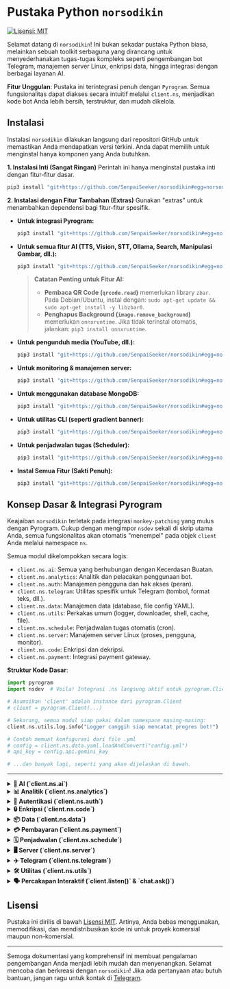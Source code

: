 # Pustaka Python `norsodikin`

[![Lisensi: MIT](https://img.shields.io/badge/License-MIT-yellow.svg)](https://opensource.org/licenses/MIT)

Selamat datang di `norsodikin`! Ini bukan sekadar pustaka Python biasa, melainkan sebuah toolkit serbaguna yang dirancang untuk menyederhanakan tugas-tugas kompleks seperti pengembangan bot Telegram, manajemen server Linux, enkripsi data, hingga integrasi dengan berbagai layanan AI.

**Fitur Unggulan**: Pustaka ini terintegrasi penuh dengan `Pyrogram`. Semua fungsionalitas dapat diakses secara intuitif melalui `client.ns`, menjadikan kode bot Anda lebih bersih, terstruktur, dan mudah dikelola.

## Instalasi

Instalasi `norsodikin` dilakukan langsung dari repositori GitHub untuk memastikan Anda mendapatkan versi terkini. Anda dapat memilih untuk menginstal hanya komponen yang Anda butuhkan.

**1. Instalasi Inti (Sangat Ringan)**
Perintah ini hanya menginstal pustaka inti dengan fitur-fitur dasar.

```bash
pip3 install "git+https://github.com/SenpaiSeeker/norsodikin#egg=norsodikin"
```

**2. Instalasi dengan Fitur Tambahan (Extras)**
Gunakan "extras" untuk menambahkan dependensi bagi fitur-fitur spesifik.

*   **Untuk integrasi Pyrogram:**
    ```bash
    pip3 install "git+https://github.com/SenpaiSeeker/norsodikin#egg=norsodikin[pyrogram]"
    ```
*   **Untuk semua fitur AI (TTS, Vision, STT, Ollama, Search, Manipulasi Gambar, dll.):**
    ```bash
    pip3 install "git+https://github.com/SenpaiSeeker/norsodikin#egg=norsodikin[ai]"
    ```
    > **Catatan Penting untuk Fitur AI:**
    > - **Pembaca QR Code (`qrcode.read`)** memerlukan library `zbar`. Pada Debian/Ubuntu, instal dengan: `sudo apt-get update && sudo apt-get install -y libzbar0`.
    > - **Penghapus Background (`image.remove_background`)** memerlukan `onnxruntime`. Jika tidak terinstal otomatis, jalankan: `pip3 install onnxruntime`.

*   **Untuk pengunduh media (YouTube, dll.):**
    ```bash
    pip3 install "git+https://github.com/SenpaiSeeker/norsodikin#egg=norsodikin[media]"
    ```
*   **Untuk monitoring & manajemen server:**
    ```bash
    pip3 install "git+https://github.com/SenpaiSeeker/norsodikin#egg=norsodikin[server]"
    ```
*   **Untuk menggunakan database MongoDB:**
    ```bash
    pip3 install "git+https://github.com/SenpaiSeeker/norsodikin#egg=norsodikin[database]"
    ```
*   **Untuk utilitas CLI (seperti gradient banner):**
    ```bash
    pip3 install "git+https://github.com/SenpaiSeeker/norsodikin#egg=norsodikin[cli]"
    ```
*   **Untuk penjadwalan tugas (Scheduler):**
    ```bash
    pip3 install "git+https://github.com/SenpaiSeeker/norsodikin#egg=norsodikin[schedule]"
    ```
*   **Instal Semua Fitur (Sakti Penuh):**
    ```bash
    pip3 install "git+https://github.com/SenpaiSeeker/norsodikin#egg=norsodikin[all]"
    ```

## Konsep Dasar & Integrasi Pyrogram

Keajaiban `norsodikin` terletak pada integrasi `monkey-patching` yang mulus dengan Pyrogram. Cukup dengan mengimpor `nsdev` sekali di skrip utama Anda, semua fungsionalitas akan otomatis "menempel" pada objek `client` Anda melalui namespace `ns`.

Semua modul dikelompokkan secara logis:
- `client.ns.ai`: Semua yang berhubungan dengan Kecerdasan Buatan.
- `client.ns.analytics`: Analitik dan pelacakan penggunaan bot.
- `client.ns.auth`: Manajemen pengguna dan hak akses (peran).
- `client.ns.telegram`: Utilitas spesifik untuk Telegram (tombol, format teks, dll.).
- `client.ns.data`: Manajemen data (database, file config YAML).
- `client.ns.utils`: Perkakas umum (logger, downloader, shell, cache, file).
- `client.ns.schedule`: Penjadwalan tugas otomatis (cron).
- `client.ns.server`: Manajemen server Linux (proses, pengguna, monitor).
- `client.ns.code`: Enkripsi dan dekripsi.
- `client.ns.payment`: Integrasi payment gateway.

**Struktur Kode Dasar**:

```python
import pyrogram
import nsdev  # Voila! Integrasi .ns langsung aktif untuk pyrogram.Client

# Asumsikan 'client' adalah instance dari pyrogram.Client
# client = pyrogram.Client(...)

# Sekarang, semua modul siap pakai dalam namespace masing-masing:
client.ns.utils.log.info("Logger canggih siap mencatat progres bot!")

# Contoh memuat konfigurasi dari file .yml
# config = client.ns.data.yaml.loadAndConvert("config.yml")
# api_key = config.api.gemini_key

# ...dan banyak lagi, seperti yang akan dijelaskan di bawah.
```

---

<details>
<summary><strong>🤖 AI (`client.ns.ai`)</strong></summary>

### `bing`
Generator gambar AI menggunakan Bing Image Creator. Karena ketergantungan pada *web scraping*, modul ini rentan terhadap perubahan dari sisi Bing.

**Inisialisasi:**
`bing_generator = client.ns.ai.bing(cookies_file_path)`

| Parameter           | Tipe Data | Default         | Deskripsi                                        |
|---------------------|-----------|-----------------|--------------------------------------------------|
| `cookies_file_path` | `str`     | `"cookies.txt"` | Path ke file `cookies.txt` (format Netscape) yang berisi cookie `_U` dari Bing. |

**Metode Utama:**
`generate(prompt)`

**Contoh Penggunaan:**
```python
try:
    # Pastikan file "cookies.txt" ada dan berisi cookie Bing Anda
    bing_generator = client.ns.ai.bing() 
    prompt = "kucing astronot di bulan, lukisan cat minyak"
    list_url = await bing_generator.generate(prompt)
    if list_url:
        await message.reply_photo(list_url, caption=prompt)
except Exception as e:
    await message.reply(f"Gagal membuat gambar: {e}")
```
---
### `gemini`
Integrasi dengan Google Gemini API untuk fungsionalitas chatbot.

**Inisialisasi:**
`chatbot = client.ns.ai.gemini(api_key)`

**Metode Utama:**
`send_chat_message(message, user_id, bot_name)`

**Contoh Penggunaan:**
```python
# Fungsi ini harus dijalankan dalam konteks asynchronous (misal: di dalam fungsi async def)
chatbot = client.ns.ai.gemini(api_key="API_KEY_GEMINI_ANDA")
jawaban = await chatbot.send_chat_message(
    message="jelaskan apa itu relativitas umum dengan bahasa sederhana", 
    user_id="sesi_user_123", # Untuk menjaga histori percakapan
    bot_name="Bot Cerdas"
)
print(jawaban)
```
---
### `hf`
Generator gambar AI stabil menggunakan Hugging Face Inference API. (Direkomendasikan)

**Inisialisasi:**
`hf_generator = client.ns.ai.hf(api_key, model_id)`

| Parameter  | Tipe Data | Default                                       | Deskripsi                       |
|------------|-----------|-----------------------------------------------|---------------------------------|
| `api_key`  | `str`     | -                                             | **Wajib.** Token API Hugging Face. |
| `model_id` | `str`     | `"stabilityai/stable-diffusion-xl-base-1.0"`  | Model yang akan digunakan.      |

**Metode Utama:**
`generate(prompt, num_images=1)`

**Contoh Penggunaan:**
```python
from io import BytesIO

HF_TOKEN = "hf_TOKEN_ANDA"
hf_generator = client.ns.ai.hf(api_key=HF_TOKEN)
prompt = "foto seorang astronot bersantai di pantai mars"
gambar_bytes_list = await hf_generator.generate(prompt)

if gambar_bytes_list:
    file_gambar = BytesIO(gambar_bytes_list)
    # await message.reply_photo(file_gambar, caption=prompt)
```
---
### `local`
Jembatan untuk berinteraksi dengan model AI yang berjalan secara lokal di server Anda melalui **Ollama**.

**Penting:** Fitur ini mengharuskan Anda untuk menginstal dan menjalankan Ollama.
> **[Lihat Panduan Lengkap Instalasi Ollama di Sini](OLLAMA_GUIDE.md)**

**Inisialisasi:**
`local_ai = client.ns.ai.local(host)`

| Parameter | Tipe Data | Default                     | Deskripsi                                  |
|-----------|-----------|-----------------------------|--------------------------------------------|
| `host`    | `str`     | `"http://localhost:11434"`  | Alamat URL dan port tempat Ollama berjalan. |

**Metode Utama:**
- `chat(prompt, model)`: Mengirim prompt dan mendapatkan respon.
- `list_models()`: Mendapatkan daftar model AI yang sudah terunduh.

**Contoh Penggunaan:**
```python
@app.on_message(filters.command("asklocal"))
async def local_ai_handler(client, message):
    pertanyaan = " ".join(message.command[1:])
    if not pertanyaan: return await message.reply("Sintaks: /asklocal <pertanyaan>")

    status_msg = await message.reply("🧠 Berpikir...")
    try:
        local_ai = client.ns.ai.local()
        jawaban = await local_ai.chat(pertanyaan, model="phi3:mini")
        await status_msg.edit(jawaban)
    except Exception as e:
        await status_msg.edit(f"❌ Gagal terhubung ke Ollama: {e}")
```
---
### `qrcode`
Modul AI untuk membuat dan membaca gambar QR Code.

**Contoh Penggunaan:**
```python
from io import BytesIO
qr_manager = client.ns.ai.qrcode()

# Membuat QR Code
qr_bytes = await qr_manager.generate(data="https://github.com/SenpaiSeeker/norsodikin")
# await message.reply_photo(BytesIO(qr_bytes))

# Membaca QR Code dari pesan foto
# @app.on_message(filters.photo)
# async def read_qr(client, message):
#     photo_bytes = await client.download_media(message.photo, in_memory=True)
#     decoded_text = await qr_manager.read(image_data=photo_bytes)
#     if decoded_text:
#         await message.reply(f"Isi QR Code: {decoded_text}")
```
---
### `search`
Modul untuk melakukan pencarian di internet secara *real-time* menggunakan DuckDuckGo.

**Inisialisasi:**
`web_search = client.ns.ai.search(timeout=10)`

**Metode Utama:**
- `query(query, num_results=5)`: Melakukan pencarian dan mengembalikan daftar hasil.

**Contoh Penggunaan (Menampilkan Hasil Pencarian):**
```python
from pyrogram.types import LinkPreviewOptions

@app.on_message(filters.command("asknet"))
async def ask_with_internet(client, message):
    pertanyaan = " ".join(message.command[1:])
    if not pertanyaan:
        return await message.reply("Sintaks: /asknet <pertanyaan>")

    status = await message.reply("🌐 Mencari informasi di internet...")
    try:
        search = client.ns.ai.search()
        results = await search.query(pertanyaan)
        
        if not results:
            return await status.edit("Tidak menemukan hasil yang relevan.")
        
        fmt = client.ns.telegram.formatter(mode="html")
        fmt.bold("🔎 Hasil Pencarian untuk:").text(f" `{pertanyaan}`").new_line(2)

        for i, res in enumerate(results):
            fmt.bold(f"{i+1}. ").link(res.title, res.url).new_line()
            fmt.italic(res.snippet).new_line(2)
        
        await status.edit(
            fmt,
            link_preview_options=LinkPreviewOptions(is_disabled=True)
        )

    except Exception as e:
        await status.edit(f"❌ Gagal melakukan pencarian: {e}")
```
---
### `stt`
Modul AI untuk Transkripsi Audio ke Teks (Speech-to-Text) menggunakan model Whisper.

**Inisialisasi:** `stt = client.ns.ai.stt(api_key)`

**Contoh Penggunaan:**
```python
# @app.on_message(filters.voice)
async def voice_to_text(client, message):
    status = await message.reply("🎤 Mendengarkan...")
    
    try:
        audio = await client.download_media(message.voice, in_memory=True)
        stt = client.ns.ai.stt(api_key="HF_TOKEN_ANDA")
        hasil = await stt.transcribe(audio.getvalue())
        
        await status.edit(f"**Anda Mengatakan:**\n\n_{hasil}_")
    except Exception as e:
        await status.edit(f"❌ Error: {e}")
```
---
### `translate`
Modul AI untuk menerjemahkan teks menggunakan Google Translate API.

**Contoh Penggunaan:**
```python
translator = client.ns.ai.translate()
hasil_id = await translator.to("Hello, world!", dest_lang="id")
print(hasil_id) # Output: Halo Dunia
```
---
### `tts`
Modul AI untuk mengubah teks menjadi pesan suara (Text-to-Speech).

**Contoh Penggunaan:**
```python
from io import BytesIO
tts = client.ns.ai.tts()
audio_bytes = await tts.generate(text="Halo, ini adalah pesan suara otomatis.", lang="id")

file_suara = BytesIO(audio_bytes)
file_suara.name = "pesan.ogg"
# await message.reply_voice(file_suara)
```
---
### `vision`
Modul AI untuk "melihat" dan memahami konten gambar menggunakan model Gemini Vision.

**Inisialisasi:** `vision = client.ns.ai.vision(api_key)`

**Contoh Penggunaan:**
```python
# @app.on_message(filters.photo)
async def analyze_image(client, message):
    status = await message.reply("👀 Menganalisis gambar...")
    
    try:
        photo = await client.download_media(message.photo, in_memory=True)
        vision = client.ns.ai.vision(api_key="GEMINI_API_KEY_ANDA")
        
        if message.caption:
            jawaban = await vision.ask(image_bytes=photo.getvalue(), question=message.caption)
            await status.edit(f"**Jawaban:**\n{jawaban}")
        else:
            deskripsi = await vision.describe(photo.getvalue())
            await status.edit(f"**Deskripsi Gambar:**\n\n{deskripsi}")
    except Exception as e:
        await status.edit(f"❌ Gagal menganalisis: {e}")
```
---
### `web`
Alat AI untuk melakukan *scraping* konten teks dari URL dan merangkumnya.

**Inisialisasi:** `summarizer = client.ns.ai.web(api_key)`

**Contoh Penggunaan:**
```python
# @app.on_message(filters.command("summarize"))
async def summarize_url(client, message):
    url = message.command
    web_summarizer = client.ns.ai.web(api_key="GEMINI_API_KEY_ANDA")
    
    status = await message.reply(f"Merangkum konten dari {url}...")
    rangkuman = await web_summarizer.summarize(url)
    await status.edit(f"**Rangkuman Artikel:**\n\n{rangkuman}")
```

</details>

<details>
<summary><strong>📊 Analitik (`client.ns.analytics`)</strong></summary>

### `manager`
Modul untuk melacak penggunaan bot, seperti perintah yang paling sering digunakan dan pengguna paling aktif. Memberikan wawasan berharga untuk pengembangan lebih lanjut.

**Penting:** Modul ini memerlukan instance database.
**Inisialisasi:**
`analytics = client.ns.analytics(database=db_instance)`

**Metode Utama:**
- `@analytics.track_usage`: Decorator yang ditambahkan ke *handler* untuk secara otomatis mencatat penggunaannya.
- `get_top_commands(limit=10)`: Mengambil daftar perintah yang paling sering digunakan.
- `get_active_users(limit=10)`: Mengambil daftar pengguna paling aktif.

**Contoh Penggunaan:**
```python
# Inisialisasi (asumsikan 'db' sudah ada)
# db = client.ns.data.db(storage_type="sqlite")
# analytics = client.ns.analytics(database=db)
# ADMIN_ID = 123456789

# Tambahkan decorator ke handler yang ingin dilacak
@app.on_message(filters.command("ytdl"))
@analytics.track_usage
async def download_media(client, message):
    # ... (logika download media)
    await message.reply("Download selesai.")

# Handler untuk admin melihat statistik
@app.on_message(filters.command("botstats") & filters.user(ADMIN_ID))
async def show_bot_stats(client, message):
    top_cmds = await analytics.get_top_commands(limit=5)
    
    fmt = client.ns.telegram.formatter(mode="html")
    fmt.bold("📊 Statistik Perintah Teratas").new_line(2)
    if top_cmds:
        for cmd, count in top_cmds:
            fmt.mono(f"/{cmd}").text(f": {count} kali").new_line()
    else:
        fmt.text("Belum ada data.")
    
    await message.reply(fmt)

```

</details>

<details>
<summary><strong>🔐 Autentikasi (`client.ns.auth`)</strong></summary>

### `manager`
Manajer peran pengguna untuk membatasi akses ke fitur-fitur tertentu dalam bot. Ini memungkinkan Anda membuat sistem hak akses (misal: admin, premium, user biasa) dengan mudah.

**Penting:** Modul ini memerlukan instance database.
**Inisialisasi:**
`auth = client.ns.auth(database=db_instance)`

**Metode Utama:**
- `set_role(user_id, role)`: Memberikan peran kepada pengguna.
- `remove_role(user_id, role)`: Menghapus peran dari pengguna.
- `get_roles(user_id)`: Mendapatkan daftar peran seorang pengguna.
- `@auth.requires_role("role_name")`: Decorator untuk membatasi akses handler.

**Contoh Penggunaan:**
```python
# Inisialisasi (asumsikan 'db' sudah ada)
# db = client.ns.data.db()
# auth = client.ns.auth(database=db)
# ADMIN_ID = 123456789

# Berikan peran admin kepada diri sendiri via perintah
@app.on_message(filters.command("getadmin") & filters.me)
async def grant_admin(client, message):
    await auth.set_role(message.from_user.id, "admin")
    await message.reply("Anda sekarang adalah admin.")

# Handler ini hanya bisa diakses oleh pengguna dengan peran "admin"
@app.on_message(filters.command("adminpanel"))
@auth.requires_role("admin")
async def admin_panel(client, message):
    await message.reply("Selamat datang di panel admin!")

# Handler ini memerlukan peran "premium"
@app.on_message(filters.command("premiumfeature"))
@auth.requires_role("premium")
async def premium_feature(client, message):
    await message.reply("Ini adalah fitur khusus premium.")
```

</details>

<details>
<summary><strong>🔒 Enkripsi (`client.ns.code`)</strong></summary>

### `encrypt`
Koleksi kelas untuk enkripsi dan dekripsi data.

**Inisialisasi:**
`cipher = client.ns.code.Cipher(key, method)`

| Parameter | Tipe Data | Default             | Deskripsi                                                 |
|-----------|-----------|---------------------|-----------------------------------------------------------|
| `key`     | `str`     | `"my_s3cr3t_k3y.."` | Kunci rahasia untuk enkripsi.                               |
| `method`  | `str`     | `"shift"`           | Metode enkripsi: `"bytes"` (rekomendasi), `"shift"`, `"binary"`. |

**Contoh Penggunaan:**
```python
cipher = client.ns.code.Cipher(key="kunci-rahasia-saya-123", method="bytes")
data_asli = {"user_id": 123, "plan": "premium", "active": True}

terenkripsi_hex = cipher.encrypt(data_asli)
print("Terenskripsi:", terenkripsi_hex)

didekripsi_kembali = cipher.decrypt(terenkripsi_hex)
print("Didekripsi:", didekripsi_kembali)
# Output: {'user_id': 123, 'plan': 'premium', 'active': True}
```

</details>

<details>
<summary><strong>📦 Data (`client.ns.data`)</strong></summary>

### `database`
Sistem database fleksibel yang mendukung penyimpanan lokal (JSON), SQLite, dan MongoDB, dengan enkripsi data otomatis.

**Inisialisasi:**
`db = client.ns.data.db(**options)`

| Parameter                 | Tipe Data      | Default                    | Deskripsi                                                     |
|---------------------------|----------------|----------------------------|---------------------------------------------------------------|
| `storage_type`            | `str`          | `"local"`                  | Tipe penyimpanan: `"local"`, `"sqlite"`, atau `"mongo"`.          |
| `file_name`               | `str`          | `"database"`               | Nama file untuk `.json` atau `.db`. Juga nama DB untuk Mongo. |
| `keys_encrypt`            | `str`          | `"default_db_key_12345"`   | Kunci rahasia untuk enkripsi data. **Ganti dengan kunci Anda!**   |
| `mongo_url`               | `str`          | `None`                     | URL koneksi MongoDB (wajib jika `storage_type="mongo"`).    |
| `auto_backup`             | `bool`         | `False`                    | Aktifkan backup otomatis ke Telegram? (Hanya untuk `local`/`sqlite`).|
| `backup_bot_token`        | `str`          | `None`                     | Token bot Telegram untuk mengirim file backup.                  |
| `backup_chat_id`          | `str` atau `int` | `None`                   | Chat ID tujuan untuk backup.                                    |
| `backup_interval_hours`   | `int`          | `24`                       | Interval backup dalam jam.                                    |

**Contoh Inisialisasi Lanjutan:**
```python
db_secure = client.ns.data.db(
    storage_type="sqlite",
    file_name="my_secure_bot_db",
    keys_encrypt="KUNCI_RAHASIA_SUPER_AMAN_SAYA",
    auto_backup=True,
    backup_bot_token="TOKEN_BOT_BACKUP_SAYA",
    backup_chat_id=-100123456789
)
```

**Operasi Data Dasar (CRUD):**
- `setVars(user_id, key, value)`: Menyimpan data.
- `getVars(user_id, key)`: Mengambil data.
- `removeVars(user_id, key)`: Menghapus data.
- `setListVars(user_id, key, value)`: Menambahkan item ke dalam sebuah list.
- `getListVars(user_id, key)`: Mengambil seluruh list.
- `removeListVars(user_id, key, value)`: Menghapus item spesifik dari list.

---
### `storekey`
Manajer untuk menangani kunci rahasia dari argumen terminal, mencegah *hardcoding*.

**Cara Menjalankan di Terminal:**
```bash
python3 main.py --key kunci-rahasia-anda --env config.env
```

**Contoh Kode di Python:**
```python
# Di dalam file main.py Anda
# key_manager = client.ns.data.key()
# SECRET_KEY, ENV_FILE = key_manager.handle_arguments()
# print(f"Kunci yang digunakan: {SECRET_KEY}")
# print(f"File env yang dimuat: {ENV_FILE}")
```
---
### `yaml`
Utilitas praktis untuk membaca file `.yml` dan mengubahnya menjadi objek Python yang bisa diakses dengan notasi titik (`.`).

**Contoh file `config.yml`:**
```yaml
app:
  name: MyAwesomeBot
  version: 1.0

database:
  host: localhost
  port: 27017
```

**Contoh Kode Python:**
```python
config = client.ns.data.yaml.loadAndConvert("config.yml")
if config:
    print(f"Nama Aplikasi: {config.app.name}")
    print(f"Host Database: {config.database.host}")
```

</details>

<details>
<summary><strong>💳 Pembayaran (`client.ns.payment`)</strong></summary>

### `payment`
Klien terintegrasi untuk berbagai payment gateway populer di Indonesia, memudahkan Anda menerima pembayaran di dalam bot atau aplikasi.

---
#### **Contoh Midtrans**
Gateway pembayaran yang sangat populer dan stabil.

**Inisialisasi:**
`midtrans = client.ns.payment.Midtrans(server_key, client_key, **kwargs)`

| Parameter      | Tipe Data | Default                                | Deskripsi                                                       |
|----------------|-----------|----------------------------------------|-----------------------------------------------------------------|
| `server_key`   | `str`     | -                                      | **Wajib.** Kunci Server Midtrans Anda (dari dashboard).           |
| `client_key`   | `str`     | -                                      | **Wajib.** Kunci Klien Midtrans Anda.                           |
| `is_production`| `bool`    | `True`                                 | Atur ke `False` untuk menggunakan mode Sandbox (pengembangan). |
| `callback_url` | `str`     | `"https://.../payment"`                | URL tujuan setelah pelanggan menyelesaikan pembayaran.          |

**Metode Utama:**
- `create_payment(order_id, gross_amount)`: Membuat sesi pembayaran baru.
- `check_transaction(order_id)`: Memeriksa status transaksi yang ada.

**Contoh Penggunaan:**
```python
# Inisialisasi untuk mode Sandbox
midtrans = client.ns.payment.Midtrans(
    server_key="SB-SERVER-KEY-ANDA", 
    client_key="SB-CLIENT-KEY-ANDA", 
    is_production=False
)

# Membuat pembayaran
try:
    payment_info = midtrans.create_payment(
        order_id="INV-USER123-002", 
        gross_amount=50000
    )
    # Anda bisa mengirim URL ini ke pengguna
    print("URL Pembayaran:", payment_info.redirect_url)
except Exception as e:
    print(f"Gagal membuat pembayaran: {e}")
```

---
#### **Contoh Tripay**
Alternatif payment gateway dengan banyak pilihan channel pembayaran.

**Inisialisasi:**
`tripay = client.ns.payment.Tripay(api_key)`

| Parameter | Tipe Data | Default | Deskripsi                            |
|-----------|-----------|---------|--------------------------------------|
| `api_key` | `str`     | -       | **Wajib.** Kunci API Tripay Anda.      |

**Metode Utama:**
- `create_payment(method, amount, order_id, customer_name)`: Membuat transaksi baru.
- `check_transaction(reference)`: Memeriksa status transaksi berdasarkan referensi.

**Contoh Penggunaan:**
```python
# Inisialisasi (ganti dengan kredensial Anda)
TRIPAY_API_KEY = "TRIPAY_API_KEY_ANDA"
tripay = client.ns.payment.Tripay(api_key=TRIPAY_API_KEY)

# Membuat pembayaran (contoh QRIS)
try:
    payment_info = tripay.create_payment(
        method="QRIS",           # Kode channel pembayaran (lihat dok. Tripay)
        amount=10000,
        order_id="INV-USER123-003",
        customer_name="Budi Santoso"
    )
    print("URL QRIS:", payment_info.data.qr_url)
    print("Reference untuk pengecekan:", payment_info.data.reference)
except Exception as e:
    print(f"Gagal membuat pembayaran Tripay: {e}")
```
---
#### **Contoh VioletMediaPay**
Gateway pembayaran lain yang menyediakan metode pembayaran umum. Perhatikan bahwa metode pada kelas ini bersifat `async`.

**Inisialisasi:**
`violet = client.ns.payment.Violet(api_key, secret_key, live=False)`

| Parameter    | Tipe Data | Default | Deskripsi                                             |
|--------------|-----------|---------|-------------------------------------------------------|
| `api_key`    | `str`     | -       | **Wajib.** Kunci API VioletMediaPay Anda.             |
| `secret_key` | `str`     | -       | **Wajib.** Kunci Rahasia VioletMediaPay Anda.         |
| `live`       | `bool`    | `False` | Atur ke `True` untuk beralih ke mode produksi/live.   |

**Metode Utama (Asinkron):**
- `create_payment(channel_payment, amount, **kwargs)`: Membuat pembayaran.
- `check_transaction(ref, ref_id)`: Memeriksa status pembayaran.

**Contoh Penggunaan (dalam fungsi `async`):**
```python
import asyncio

async def buat_pembayaran_violet(client):
    VIOLET_API_KEY = "VIOLET_API_KEY_ANDA"
    VIOLET_SECRET_KEY = "VIOLET_SECRET_KEY_ANDA"
    
    violet = client.ns.payment.Violet(
        api_key=VIOLET_API_KEY,
        secret_key=VIOLET_SECRET_KEY,
        live=False  # Mode Sandbox
    )

    try:
        # Membuat pembayaran
        payment_info = await violet.create_payment(
            channel_payment="QRISC",  # Contoh: QRIS Cepat
            amount="15000",
            produk="Donasi untuk Bot Keren"
        )

        if payment_info.success:
            print("URL QR:", payment_info.data.qrcode)
            print("Reference ID:", payment_info.data.ref_kode)
            print("Reference Kode:", payment_info.data.id_reference)

            # Simpan ref dan ref_id untuk pengecekan nanti
            ref_kode = payment_info.data.ref_kode 
            ref_id = payment_info.data.id_reference
            
            # Menunggu sebentar sebelum cek status
            await asyncio.sleep(10)
            
            # Memeriksa status transaksi
            status_info = await violet.check_transaction(ref=ref_kode, ref_id=ref_id)
            if status_info.success:
                print(f"Status Pembayaran [{ref_kode}]: {status_info.data.status}")
        else:
            print("Gagal membuat pembayaran:", payment_info.msg)
            
    except Exception as e:
        print(f"Terjadi kesalahan saat proses pembayaran: {e}")

# Untuk menjalankan contoh ini (di luar event handler Pyrogram):
# asyncio.run(buat_pembayaran_violet(client))
```

</details>

<details>
<summary><strong>🗓️ Penjadwalan (`client.ns.schedule`)</strong></summary>

### `scheduler`
Modul untuk menjalankan tugas-tugas secara otomatis pada waktu atau interval tertentu, menggunakan sintaks cron. Sangat berguna untuk laporan harian, pembersihan data, pengiriman pengingat, dll.

**Penting:** Fitur ini memerlukan dependensi `aiocron`. Instal dengan "extra" `[schedule]`.
**Inisialisasi:**
`scheduler = client.ns.schedule`
(Instance sudah siap pakai, tidak perlu inisialisasi manual).

**Metode Utama:**
- `@scheduler.cron("cron_expression")`: Decorator untuk mendaftarkan fungsi asinkron agar berjalan sesuai jadwal.
- `scheduler.start()`: Memulai *event loop* penjadwal. Panggil ini sekali di akhir skrip Anda, sebelum `app.run()`.

**Contoh Penggunaan:**
```python
# scheduler = client.ns.schedule

# Fungsi ini akan dijalankan setiap hari pada pukul 08:00
@scheduler.cron("0 8 * * *")
async def send_daily_server_status():
    client.ns.utils.log.info("Menjalankan tugas laporan server harian...")
    stats = client.ns.server.monitor.get_stats()
    report = (
        f"☀️ **Laporan Server Pagi**\n"
        f"▫️ CPU: `{stats.cpu_percent}%`\n"
        f"▫️ RAM: `{stats.ram_percent}%`"
    )
    # Kirim ke channel log
    # await client.send_message(LOG_CHANNEL_ID, report)

# Di bagian bawah file utama Anda
# async def main():
#     ...
#     scheduler.start() # Aktifkan penjadwal
#     await client.start()
#     await pyrogram.idle()
#     await client.stop()

# loop.run_until_complete(main())
```

</details>


<details>
<summary><strong>🖥️ Server (`client.ns.server`)</strong></summary>

### `monitor`
Utilitas untuk memantau penggunaan sumber daya server Linux.

**Contoh Penggunaan:**
```python
stats = client.ns.server.monitor.get_stats()
pesan_status = (
    f"🖥️ **Status Server**\n"
    f"▫️ CPU: `{stats.cpu_percent}%`\n"
    f"▫️ RAM: `{stats.ram_used_gb:.2f}/{stats.ram_total_gb:.2f} GB ({stats.ram_percent}%)`\n"
    f"▫️ Disk: `{stats.disk_used_gb:.2f}/{stats.disk_total_gb:.2f} GB ({stats.disk_percent}%)`"
)
# await message.reply(pesan_status)
```
---
### `process`
Manajer untuk melihat dan mengelola proses yang berjalan di server Linux.

**Metode Utama:**
- `list(limit=10, sort_by='cpu_percent')`: Mendapatkan daftar proses.
- `kill(pid)`: Menghentikan proses berdasarkan PID.

**Contoh Penggunaan:**
```python
# @app.on_message(filters.command("top"))
async def top_processes(client, message):
    try:
        top_procs = await client.ns.server.process.list(limit=5, sort_by='memory_percent')
        
        fmt = client.ns.telegram.formatter(mode="html")
        fmt.bold("🔥 Top 5 Proses Berdasarkan Memori").new_line(2)
        
        for p in top_procs:
            fmt.mono(f"PID: {p.pid:<5}").text(f" | RAM: {p.memory_percent:.2f}% | ").bold(p.name).new_line()
        
        await message.reply(fmt)
    except Exception as e:
        await message.reply(f"Gagal mengambil daftar proses: {e}")
```
---
### `user`
Kelas untuk mengelola pengguna SSH di server Linux dari jarak jauh. Berguna untuk membuat atau menghapus akses pengguna secara dinamis.

**Inisialisasi:**
`user_manager = client.ns.server.user(bot_token, chat_id)`

| Parameter   | Tipe Data | Default                                    | Deskripsi                                             |
|-------------|-----------|--------------------------------------------|-------------------------------------------------------|
| `bot_token` | `str`     | `"74196...VWICA"` (Contoh)                 | Token bot Telegram untuk mengirim detail login.         |
| `chat_id`   | `int`     | `1964437366` (Contoh)                      | Chat ID tujuan untuk mengirim pesan.                    |

**Metode Utama:**
- `add_user(ssh_username=None, ssh_password=None)`: Menambah pengguna baru. Jika parameter kosong, akan dibuat secara acak.
- `delete_user(ssh_username)`: Menghapus pengguna.

**Catatan Penting:** Skrip ini memerlukan hak akses `sudo` tanpa password untuk menjalankan perintah `adduser` dan `deluser` di server.

</details>

<details>
<summary><strong>✈️ Telegram (`client.ns.telegram`)</strong></summary>

### `actions`
Modul untuk menampilkan status *chat action* (misal: "typing...", "uploading photo...") secara otomatis selama sebuah proses berjalan.

**Metode yang Tersedia:**
- `typing(chat_id)`
- `upload_photo(chat_id)`
- `upload_video(chat_id)`
- `record_video(chat_id)`
- `record_voice(chat_id)`

**Contoh Penggunaan:**
```python
import asyncio

# @app.on_message(...)
async def long_process_handler(client, message):
    # Bot akan menampilkan "typing..." selama proses di dalam blok 'with'
    async with client.ns.telegram.actions.typing(message.chat.id):
        await asyncio.sleep(5)  # Simulasi tugas yang panjang
        await message.reply("Selesai!")
```
---
### `argument`
Toolkit untuk mem-parsing dan mengekstrak informasi dari objek `message` Pyrogram dengan mudah. Kini lebih andal untuk menangani ID pengguna, username, maupun balasan.

**Metode Utama:**
- `getMessage(message, is_arg=False)`: Mengambil teks dari pesan balasan atau dari argumen perintah.
- `getReasonAndId(message, sender_chat=False)`: Mengekstrak `user_id` dan `alasan` dari pesan.

**Contoh Penggunaan (`getReasonAndId`):**
```python
@app.on_message(filters.command("ban"))
async def ban_user(client, message):
    user_id, reason = await client.ns.telegram.arg.getReasonAndId(message)
    if not user_id:
        return await message.reply("Sintaks tidak valid.")

    print(f"User yang akan diban: {user_id}")
    print(f"Alasan: {reason or 'Tidak ada alasan'}")
```
---
### `button`
Perkakas canggih untuk membuat `InlineKeyboardMarkup` dan `ReplyKeyboardMarkup`.

#### `create_inline_keyboard(text)`
Membuat keyboard inline dari sintaks teks sederhana.
- **Sintaks:** `| Label Tombol - callback_data |` atau `| Label Tombol - https://url.com |`
- **Parameter Tambahan (opsional):** Tambahkan `;same`, `;copy`, atau `;user` setelah callback data.
  - `;same`: Menempatkan tombol di baris yang sama dengan tombol sebelumnya.
  - `;copy`: Tombol akan menyalin teks (payload) ke clipboard.
  - `;user`: Tombol akan membuka chat dengan user ID (payload).

**Contoh `create_inline_keyboard`:**
```python
teks_inline = """
Pilih salah satu menu di bawah:
| 👤 Profil - profil_user |
| 💰 Donasi - donasi;same |
| 🌐 Website Kami - https://github.com/SenpaiSeeker/norsodikin |
| 📋 Salin ID Saya - 12345678;copy |
"""
keyboard, sisa_teks = client.ns.telegram.button.create_inline_keyboard(teks_inline)
await message.reply(sisa_teks, reply_markup=keyboard)
```

#### `create_button_keyboard(text)`
Membuat keyboard balasan (tombol di bawah area input teks).
- **Sintaks:** `| Label Tombol |`
- **Parameter Tambahan (opsional):** `| Label;is_contact |` atau `| Label;same |`.
  - `;is_contact`: Meminta kontak pengguna.
  - `;same`: Tombol di baris yang sama.

**Contoh `create_button_keyboard`:**
```python
teks_reply = """
Halo! Apa yang bisa saya bantu?
| 📑 Daftar Produk |
| 📞 Hubungi CS;is_contact |
| ❓ Bantuan;same |
"""
keyboard, sisa_teks = client.ns.telegram.button.create_button_keyboard(teks_reply)
await message.reply(sisa_teks, reply_markup=keyboard)
```

#### `build_button_grid(buttons, row_inline=None, row_width=2)`
Membuat keyboard inline dari daftar dictionary secara terprogram.

**Contoh `build_button_grid`:**
```python
button_list = [
    {"text": "Apple", "callback_data": "fruit_apple"},
    {"text": "Orange", "callback_data": "fruit_orange"},
    {"text": "Grape", "callback_data": "fruit_grape"}
]
footer_button = [{"text": "« Kembali", "callback_data": "back_to_main"}]

keyboard = client.ns.telegram.button.build_button_grid(
    buttons=button_list,
    row_inline=footer_button,
    row_width=2  # 2 tombol per baris
)
await message.reply("Pilih buah:", reply_markup=keyboard)
```

#### `create_pagination_keyboard(...)`
Membuat keyboard paginasi yang dinamis untuk menampilkan daftar item.

| Parameter              | Tipe Data      | Deskripsi                                                        |
|------------------------|----------------|------------------------------------------------------------------|
| `items`                | `list`         | Daftar item yang akan ditampilkan (bisa `str` atau `dict`).        |
| `current_page`         | `int`          | Halaman yang sedang aktif.                                         |
| `items_per_page`       | `int`          | Jumlah item per halaman.                                           |
| `callback_prefix`      | `str`          | Prefix untuk callback data tombol navigasi (misal: "nav_2").        |
| `item_callback_prefix` | `str`          | Prefix untuk callback data setiap item.                            |
| `extra_params`         | `list` (opt)   | Tombol tambahan di bagian bawah (misal: tombol kembali).         |

**Contoh `create_pagination_keyboard`:**
```python
# Asumsikan 'products' adalah daftar item dari database
products = [f"Produk {i}" for i in range(1, 21)]

# Handler untuk perintah awal
@app.on_message(filters.command("produk"))
async def show_products(client, message):
    keyboard = client.ns.telegram.button.create_pagination_keyboard(
        items=products,
        current_page=1,
        items_per_page=5,
        callback_prefix="produk_page",
        item_callback_prefix="pilih_produk"
    )
    await message.reply("Daftar Produk (Halaman 1/4):", reply_markup=keyboard)

# Handler untuk callback navigasi
@app.on_callback_query(filters.regex(r"^produk_page_"))
async def change_page(client, callback_query):
    page = int(callback_query.data.split("_")[-1])
    keyboard = client.ns.telegram.button.create_pagination_keyboard(
        items=products,
        current_page=page,
        items_per_page=5,
        callback_prefix="produk_page",
        item_callback_prefix="pilih_produk"
    )
    total_pages = (len(products) + 4) // 5
    await callback_query.message.edit_text(
        f"Daftar Produk (Halaman {page}/{total_pages}):",
        reply_markup=keyboard
    )
```
---
### `copier`
Modul canggih untuk menyalin pesan dari link Telegram. Mendukung penyalinan tunggal, ganda, dan rentang, dengan penanganan `FloodWait` otomatis dan metode canggih untuk menangani link channel/grup privat secara andal. Media akan diunduh dan dikirim ulang lengkap dengan metadata.

**Metode Utama:**
`copy_from_links(user_chat_id, links_text, status_message)`

**Contoh Penggunaan Lengkap:**
```python
COPY_HELP_TEXT = """
**Fitur Penyalin Pesan**
Saya bisa menyalin pesan dari channel/grup mana pun, cukup berikan linknya.
• **Satu Pesan**: `/copy <link>`
• **Beberapa Pesan**: `/copy <link1> <link2>`
• **Rentang Pesan**: `/copy <link_awal> | <link_akhir>`
"""
@app.on_message(filters.command("copy"))
async def copy_message_handler(client, message):
    if len(message.command) < 2:
        return await message.reply_text(COPY_HELP_TEXT, quote=True)
    links_text = message.text.split(None, 1)[1]
    status_msg = await message.reply_text("⏳ `Memvalidasi link...`", quote=True)
    try:
        await client.ns.telegram.copier.copy_from_links(
            user_chat_id=message.chat.id,
            links_text=links_text,
            status_message=status_msg
        )
    except ValueError as ve:
        await status_msg.edit(f"❌ **Error:** {ve}")
    except Exception as e:
        client.ns.utils.log.error(f"Copy Handler Error: {e}")
        await status_msg.edit(f"❌ **Terjadi kesalahan tak terduga:**\n`{e}`")
```
---
### `errors.handle`
Decorator untuk menangani error di *handler* secara otomatis. Mencegah bot crash dan menyediakan logging yang detail serta pesan yang ramah untuk pengguna.

**Parameter Decorator:**
| Parameter | Tipe Data | Deskripsi |
|---|---|---|
| `log_channel_id` | `int` | ID channel (atau chat) untuk mengirim log traceback lengkap. |
| `error_message_template`| `str` | Template pesan yang akan dikirim ke pengguna jika terjadi error. |
| `silent`|`bool`| Jika `True`, tidak akan mengirim pesan balasan ke pengguna. |

**Contoh Penggunaan:**
```python
LOG_CHANNEL = -1001234567890

# Handler tanpa penanganan error manual
# @app.on_message(filters.command("divide"))
# async def divide_by_zero(client, message):
#     await message.reply(1 / 0)

# Handler yang sama, tapi sekarang aman dan informatif
@app.on_message(filters.command("divide"))
@client.ns.telegram.errors.handle(log_channel_id=LOG_CHANNEL)
async def divide_by_zero_safe(client, message):
    await message.reply(1 / 0)

# Jika terjadi error, decorator akan:
# 1. Menangkap ZeroDivisionError.
# 2. Mengirim traceback lengkap ke LOG_CHANNEL.
# 3. Membalas pesan pengguna dengan: "❌ Terjadi kesalahan:\n`ZeroDivisionError: division by zero`"
```
---
### `formatter`
Builder canggih untuk menyusun pesan berformat dengan sintaks yang fasih. **Pembaruan Penting:** Objek `formatter` kini berfungsi persis seperti string Python biasa (`str`), sehingga Anda **tidak perlu lagi memanggil `.to_string()`** di akhir. Ini membuat integrasi dengan fungsi Pyrogram seperti `message.reply()` menjadi mulus.

**Inisialisasi:**
`fmt = client.ns.telegram.formatter(mode="html")`

**Contoh Penggunaan:**
```python
fmt = client.ns.telegram.formatter(mode="html")

pesan = (
    fmt.bold("🔥 Update Sistem").new_line(2)
    .text("Layanan telah kembali normal.").new_line()
    .italic("Terima kasih atas kesabaran Anda.")
)

# 'pesan' sekarang adalah objek string yang bisa langsung digunakan:
# await message.reply(pesan)
```
### `story`
Modul untuk mengunduh semua story aktif dari seorang pengguna berdasarkan username mereka.

> **⚠️ PERINGATAN PENTING:** Fitur ini **HANYA BERFUNGSI JIKA DIGUNAKAN DI USERBOT** (akun pengguna). Bot API standar tidak memiliki izin untuk melihat atau mengunduh story. Mencoba menjalankan ini dengan akun bot akan menghasilkan error.

**Metode Utama:**
`download_user_stories(username, chat_id, status_message)`

| Parameter        | Tipe Data                  | Deskripsi                                             |
|------------------|----------------------------|-------------------------------------------------------|
| `username`       | `str`                      | Username target (misal: `"@telegram"`).                |
| `chat_id`        | `int`                      | ID chat ke mana hasil story akan dikirim.             |
| `status_message` | `pyrogram.types.Message`   | Pesan yang akan diedit untuk menampilkan status proses. |

**Contoh Penggunaan pada Userbot:**
```python
# Contoh handler untuk perintah .getstory
@app.on_message(filters.command("getstory", prefixes=".") & filters.me)
async def get_user_stories_handler(client, message):
    if len(message.command) < 2:
        return await message.edit_text("Sintaks: `.getstory @username`")

    username = message.command[1]
    # Mengedit pesan perintah itu sendiri sebagai pesan status
    status_msg = await message.edit_text(f"Memulai proses untuk `{username}`...")

    try:
        await client.ns.telegram.story.download_user_stories(
            username=username,
            chat_id=message.chat.id,
            status_message=status_msg  # Menggunakan pesan yang sama untuk update
        )
        # Jika berhasil, pesan status akan terhapus oleh fungsi itu sendiri
        # Kita bisa menghapus pesan perintah awal jika mau
        if status_msg.id != message.id:
            await message.delete()

    except Exception as e:
        # Menangani error (misal: dijalankan di bot biasa)
        await status_msg.edit_text(f"❌ **Error Kritis:** {e}")
```
### `videofx` -> `client.ns.telegram.videofx`
Modul canggih untuk manipulasi video, seperti membuat **animasi teks dinamis** dengan efek retakan energi, guncangan, dan warna acak, atau mengubah video biasa menjadi stiker video `.webm` yang sesuai untuk Telegram. Modul ini secara otomatis mengunduh dan menyimpan *cache* font untuk menghasilkan teks yang menarik secara visual.

#### **Metode Utama: `text_to_video()`**
Mengubah satu atau beberapa baris teks menjadi file video animasi `.mp4`.

| Parameter       | Tipe Data | Default  | Deskripsi                                                                 |
|-----------------|-----------|----------|---------------------------------------------------------------------------|
| `text`          | `str`     | -        | Teks yang akan dianimasikan. Gunakan `;` untuk membuat baris baru.         |
| `output_path`   | `str`     | -        | Path file tujuan untuk menyimpan video (misal: `"hasil.mp4"`).              |
| `duration`      | `float`   | `5.0`    | Durasi video dalam detik.                                                 |
| `fps`           | `int`     | `24`     | *Frames per second* untuk video.                                            |
| `font_size`     | `int`     | `90`     | Ukuran font teks.                                                         |

#### **Metode Utama: `video_to_sticker()`**
Mengonversi file video menjadi stiker video `.webm` dengan resolusi 512px yang sesuai standar Telegram.

| Parameter   | Tipe Data | Default  | Deskripsi                                                        |
|-------------|-----------|----------|------------------------------------------------------------------|
| `video_path`  | `str`     | -        | Path file video sumber yang akan dikonversi.                       |
| `output_path` | `str`     | -        | Path file tujuan untuk stiker `.webm`.                            |
| `fps`         | `int`     | `30`     | FPS untuk stiker. Nilai yang lebih tinggi mungkin ditolak Telegram. |

---
#### **Contoh Penggunaan (Animasi Teks Dinamis):**

Berikut adalah contoh *handler* lengkap yang membuat stiker animasi dari teks yang diberikan pengguna, lengkap dengan efek guncangan dan energi.

```python
import os
import uuid

# Contoh Handler untuk perintah /animatetext
@app.on_message(filters.command("animatetext"))
async def animated_sticker_handler(client, message):
    text_input = client.ns.telegram.arg.getMessage(message, is_arg=True)
    if not text_input:
        return await message.reply("Gunakan: `/animatetext Teks Anda;Baris baru`")

    status_msg = await message.reply("🎨 Menciptakan animasi teks...")

    # Gunakan manajer file aman untuk membersihkan file secara otomatis
    async with client.ns.utils.files.temp_dir() as tmpdir:
        video_path = os.path.join(tmpdir, f"{uuid.uuid4()}.mp4")
        sticker_path = os.path.join(tmpdir, f"{uuid.uuid4()}.webm")

        try:
            # Langkah 1: Buat video animasi dari teks
            await client.ns.telegram.videofx.text_to_video(
                text=text_input,
                output_path=video_path
            )

            await status_msg.edit("✨ Mengonversi video menjadi stiker...")

            # Langkah 2: Konversi video yang baru dibuat menjadi stiker .webm
            await client.ns.telegram.videofx.video_to_sticker(
                video_path=video_path,
                output_path=sticker_path
            )

            # Langkah 3: Kirim stiker dan hapus pesan status
            await client.send_sticker(message.chat.id, sticker_path)
            await status_msg.delete()

        except Exception as e:
            await status_msg.edit(f"❌ Terjadi kesalahan: {e}")
```

</details>

<details>
<summary><strong>🛠️ Utilitas (`client.ns.utils`)</strong></summary>

### `cache`
Decorator untuk menyimpan hasil dari sebuah fungsi ke dalam memori (*caching*) untuk jangka waktu tertentu. Sangat berguna untuk mempercepat respon dan mengurangi beban pada API eksternal yang sering dipanggil dengan argumen yang sama.

**Metode:**
- `@client.ns.utils.cache(ttl=seconds)`

| Parameter | Tipe Data | Deskripsi                                                       |
|-----------|-----------|-----------------------------------------------------------------|
| `ttl`     | `int`     | *Time-to-live* dalam detik. Hasil fungsi akan disimpan selama ini. |

**Contoh Penggunaan:**
```python
# Fungsi ini melakukan panggilan API yang mungkin lambat atau berbayar.
# Hasilnya akan di-cache selama 1 jam (3600 detik).
@client.ns.utils.cache(ttl=3600)
async def get_webpage_summary(url):
    client.ns.utils.log.info(f"Melakukan summarize untuk {url} (tidak dari cache)")
    summarizer = client.ns.ai.web(api_key="GEMINI_KEY")
    return await summarizer.summarize(url)

@app.on_message(filters.command("cachesum"))
async def cached_summarize_handler(client, message):
    url = message.command
    
    # Panggilan pertama akan menjalankan fungsi, mencetak log, dan butuh waktu.
    # Panggilan kedua (dengan URL yang sama dalam 1 jam) akan langsung
    # mengembalikan hasil dari cache tanpa menjalankan fungsi lagi.
    summary = await get_webpage_summary(url)
    await message.reply(summary)
```
---
### `downloader`
Utilitas untuk mengunduh video atau audio dari berbagai platform (YouTube, dll) menggunakan `yt-dlp`, kini dengan dukungan progress bar dan thumbnail dalam memori.

**Inisialisasi:**
`downloader = client.ns.utils.downloader(cookies_file_path=None, download_path="downloads")`

**Metode Utama:**
`download(url, audio_only=False, progress_callback=None)`

| Parameter           | Tipe Data  | Default | Deskripsi                                                                 |
|---------------------|------------|---------|---------------------------------------------------------------------------|
| `url`               | `str`      | -       | URL media yang akan diunduh.                                              |
| `audio_only`        | `bool`     | `False` | Jika `True`, hanya akan mengunduh audio (mp3).                              |
| `progress_callback` | `callable` | `None`  | Fungsi `async` yang akan dipanggil saat progress download (menerima `current`, `total`). |
| **Return**          | `dict`     | -       | Dictionary berisi `path`, `title`, `duration`, dan `thumbnail_data` (`bytes` atau `None`). |

**Contoh Penggunaan Lengkap:**
```python
from io import BytesIO

@app.on_message(filters.command("ytdl"))
async def download_media(client, message):
    if len(message.command) < 2:
        return await message.reply("Sintaks: /ytdl [URL]")
    
    url = message.command
    status = await message.reply("🚀 Mempersiapkan...")

    try:
        progress = client.ns.utils.progress(client, status)
        downloader = client.ns.utils.downloader()

        progress.reset(new_task_name="Mengunduh")
        
        result = await downloader.download(
            url, 
            audio_only=True, 
            progress_callback=progress.update
        )
        
        progress.reset(new_task_name="Mengunggah")
        
        thumb_io = BytesIO(result["thumbnail_data"]) if result.get("thumbnail_data") else None
        
        await client.send_audio(
            chat_id=message.chat.id, 
            audio=result['path'],
            title=result['title'], 
            duration=result['duration'],
            thumb=thumb_io,
            progress=progress.update
        )
        await status.delete()
    except Exception as e:
        await status.edit(f"❌ Gagal: {e}")
```
---
### `files`
Manajer file yang aman untuk menangani file dan direktori temporer. Menjamin pembersihan otomatis setelah selesai digunakan, bahkan jika terjadi error, untuk mencegah penumpukan file di server.

**Metode Utama:**
- `async with client.ns.utils.files.temp_dir() as tmpdir:`: Membuat sebuah direktori temporer yang aman.

**Contoh Penggunaan:**
```python
# Handler ini mengunduh video, mengubahnya, dan mengirimkannya.
# Semua file yang dihasilkan akan dihapus secara otomatis.
@app.on_message(filters.video)
async def process_video_safely(client, message):
    status = await message.reply("Memproses video...")
    try:
        # 'tmpdir' adalah path ke direktori sementara yang baru dibuat.
        async with client.ns.utils.files.temp_dir() as tmpdir:
            client.ns.utils.log.info(f"Direktori sementara dibuat di: {tmpdir}")

            # Unduh video ke dalam direktori sementara
            video_path = await client.download_media(
                message, 
                file_name=os.path.join(tmpdir, "original.mp4")
            )

            # Lakukan operasi lain, misalnya membuat stiker
            sticker_path = os.path.join(tmpdir, "sticker.webm")
            await client.ns.telegram.videofx.video_to_sticker(video_path, sticker_path)
            
            await client.send_sticker(message.chat.id, sticker_path)
            await status.delete()

        # Setelah blok 'with' ini selesai, direktori 'tmpdir' beserta semua
        # isinya ('original.mp4' dan 'sticker.webm') secara otomatis dihapus.
        client.ns.utils.log.info("Direktori sementara telah dibersihkan.")

    except Exception as e:
        await status.edit(f"❌ Gagal: {e}")
```
---
### `grad`
Mempercantik output terminal dengan teks bergradien dan timer countdown.

**Metode Utama:**
- `render_text(text)`
- `countdown(seconds)`
---
### `image`
Kumpulan alat untuk memanipulasi gambar dengan mudah. Menggunakan font yang di-cache secara otomatis untuk fitur seperti meme dan watermark.

**Metode Utama:**
- `add_watermark(image_bytes, text, **kwargs)`: Menambahkan watermark teks.
- `resize(image_bytes, size, **kwargs)`: Mengubah ukuran gambar.
- `convert_format(image_bytes, output_format="PNG")`: Mengubah format gambar.
- `create_meme(image_bytes, top_text, bottom_text)`: Menghasilkan gambar meme klasik.
- `apply_filter(image_bytes, filter_name)`: Menerapkan filter visual (`grayscale`, `sepia`, `invert`, `blur`, `sharpen`, `hell`).
- `remove_background(image_bytes)`: Menghapus background dari sebuah gambar.
    > **Catatan Penting:** Fitur `remove_background` memerlukan `rembg` dan `onnxruntime`. Pastikan Anda menginstal extra `[ai]` dengan benar: `pip3 install "norsodikin[ai]"`.

**Contoh Penggunaan (`apply_filter` dan `remove_background`):**
```python
from io import BytesIO

# Handler untuk perintah /filter
@app.on_message(filters.command("filter") & filters.reply)
async def filter_handler(client, message):
    filter_name = message.command if len(message.command) > 1 else None
    if not filter_name:
        return await message.reply("Sintaks: /filter <nama_filter>")

    photo_bytes = await client.download_media(message.reply_to_message, in_memory=True)
    filtered_bytes = await client.ns.utils.image.apply_filter(photo_bytes.getvalue(), filter_name)
    await message.reply_photo(BytesIO(filtered_bytes), caption=f"Filter: `{filter_name}`")

# Handler untuk perintah /rmbg
@app.on_message(filters.command("rmbg") & filters.reply)
async def remove_bg_handler(client, message):
    status = await message.reply("🧠 Memproses penghapusan background...")
    photo_bytes = await client.download_media(message.reply_to_message, in_memory=True)
    no_bg_bytes = await client.ns.utils.image.remove_background(photo_bytes.getvalue())
    
    # Kirim sebagai file untuk menjaga transparansi
    file_io = BytesIO(no_bg_bytes)
    file_io.name = "no_bg.png"
    await message.reply_document(file_io)
    await status.delete()
```
---
### `log`
Logger canggih pengganti `print()` yang memberikan output berwarna dan informatif ke konsol.

**Contoh Penggunaan:**
```python
client.ns.utils.log.info("Memulai proses...")
try:
    hasil = 10 / 0
except Exception as e:
    client.ns.utils.log.error(f"Terjadi kesalahan: {e}")
```
---
### `progress`
Callback helper untuk menampilkan progress bar dinamis saat mengunggah/mengunduh file dengan Pyrogram.

**Contoh Penggunaan:**
```python
@app.on_message(filters.command("upload"))
async def upload_handler(client, message):
    status = await message.reply("🚀 Mempersiapkan unggahan...")
    progress_bar = client.ns.utils.progress(client, status, task_name="Mengunggah Video")
    await client.send_video(
        chat_id=message.chat.id, 
        video="path/ke/video_besar.mp4", 
        progress=progress_bar.update
    )
    await status.delete()
```
---
### `ratelimit`
Decorator untuk membatasi frekuensi penggunaan perintah oleh pengguna. Mencegah spam dan penyalahgunaan.

**Parameter Decorator:**
| Parameter | Tipe Data | Deskripsi |
|---|---|---|
| `limit` | `int` | Jumlah maksimum panggilan yang diizinkan. |
| `per_seconds`| `int` | Jangka waktu dalam detik. |

**Contoh Penggunaan:**
Decorator ini bekerja untuk `Message` dan `CallbackQuery`.

```python
# Membatasi /generate hanya bisa digunakan 1 kali setiap 60 detik per pengguna
@app.on_message(filters.command("generate"))
@client.ns.utils.ratelimit(limit=1, per_seconds=60)
async def generate_command(client, message):
    await message.reply("Gambar Anda sedang dibuat...")

# Membatasi callback query hanya bisa ditekan 1 kali setiap 5 detik per pengguna
@app.on_callback_query(filters.regex("my_button"))
@client.ns.utils.ratelimit(limit=1, per_seconds=5)
async def my_button_callback(client, callback_query):
    await callback_query.answer("Aksi berhasil!")
```
---
### `shell`
Eksekutor perintah shell/terminal secara asinkron.

**Contoh Penggunaan:**
```python
stdout, stderr, code = await client.ns.utils.shell.run("ls -l /home")
if code == 0:
    await message.reply(f"```\n{stdout}\n```")
else:
    await message.reply(f"Error:\n`{stderr}`")
```
---
### `url`
Utilitas sederhana untuk memendekkan URL menggunakan layanan TinyURL.

**Contoh Penggunaan:**
```python
url_panjang = "https://github.com/SenpaiSeeker/norsodikin"
url_pendek = await client.ns.utils.url.shorten(url_panjang)
print(url_pendek)
```

</details>

<details>
<summary><strong>🗣️ Percakapan Interaktif (`client.listen()` & `chat.ask()`)</strong></summary>

### `listen`
*Monkey-patching* untuk Pyrogram yang menambahkan alur percakapan interaktif.

**Aktivasi:** Cukup `from nsdev import listen` di awal skrip utama Anda.

**Contoh Penggunaan:**
```python
import asyncio
from nsdev import listen # Wajib di-import

# @app.on_message(filters.command("register"))
async def register(client, message):
    try:
        nama_msg = await message.chat.ask("Halo! Siapa namamu?", timeout=30)
        umur_msg = await nama_msg.chat.ask(f"OK, {nama_msg.text}. Berapa usiamu?")
        await message.reply(f"Terima kasih! Data tersimpan: Nama={nama_msg.text}, Usia={umur_msg.text}.")
    except asyncio.TimeoutError:
        await message.reply("Waktu habis. Silakan coba lagi.")
```

</details>

## Lisensi

Pustaka ini dirilis di bawah [Lisensi MIT](https://opensource.org/licenses/MIT). Artinya, Anda bebas menggunakan, memodifikasi, dan mendistribusikan kode ini untuk proyek komersial maupun non-komersial.

---

Semoga dokumentasi yang komprehensif ini membuat pengalaman pengembangan Anda menjadi lebih mudah dan menyenangkan. Selamat mencoba dan berkreasi dengan `norsodikin`! Jika ada pertanyaan atau butuh bantuan, jangan ragu untuk kontak di [Telegram](https://t.me/NorSodikin).
```
